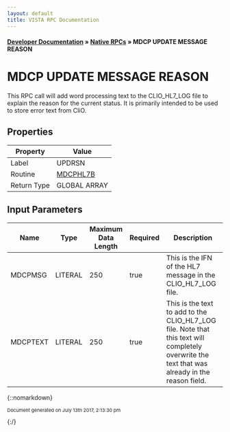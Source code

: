 ```yaml
---
layout: default
title: VISTA RPC Documentation
---
```


#### [Developer Documentation](../index) &#187; [Native RPCs](TableOfContents) &#187; MDCP UPDATE MESSAGE REASON<br/>
# MDCP UPDATE MESSAGE REASON

This RPC call will add word processing text to the CLIO_HL7_LOG file to explain the reason for the current status.  It is primarily intended to be used to store error text from CliO.

## Properties

Property | Value
--- | ---
Label | UPDRSN
Routine | [MDCPHL7B](http://code.osehra.org/dox/Routine_MDCPHL7B_source.html)
Return Type | GLOBAL ARRAY


## Input Parameters

Name | Type | Maximum Data Length | Required | Description
--- | --- | --- | --- | ---
MDCPMSG | LITERAL | 250 | true | This is the IFN of the HL7 message in the CLIO_HL7_LOG file.
MDCPTEXT | LITERAL | 250 | true | This is the text to add to the CLIO_HL7_LOG file.  Note that this text will completely overwrite the text that was already in the reason field.



{::nomarkdown} <br/><p style="font-size: 11px">Document generated on July 13th 2017, 2:13:30 pm</p>{:/}